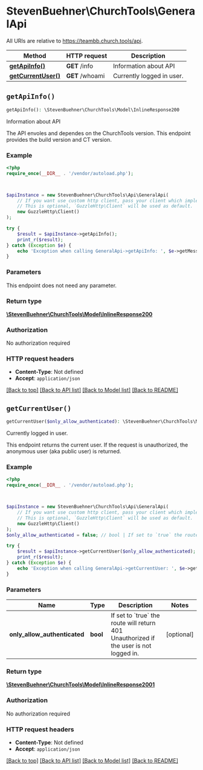 # StevenBuehner\ChurchTools\GeneralApi

All URIs are relative to https://teambb.church.tools/api.

Method | HTTP request | Description
------------- | ------------- | -------------
[**getApiInfo()**](GeneralApi.md#getApiInfo) | **GET** /info | Information about API
[**getCurrentUser()**](GeneralApi.md#getCurrentUser) | **GET** /whoami | Currently logged in user.


## `getApiInfo()`

```php
getApiInfo(): \StevenBuehner\ChurchTools\Model\InlineResponse200
```

Information about API

The API envoles and dependes on the ChurchTools version. This endpoint provides the build version and CT version.

### Example

```php
<?php
require_once(__DIR__ . '/vendor/autoload.php');



$apiInstance = new StevenBuehner\ChurchTools\Api\GeneralApi(
    // If you want use custom http client, pass your client which implements `GuzzleHttp\ClientInterface`.
    // This is optional, `GuzzleHttp\Client` will be used as default.
    new GuzzleHttp\Client()
);

try {
    $result = $apiInstance->getApiInfo();
    print_r($result);
} catch (Exception $e) {
    echo 'Exception when calling GeneralApi->getApiInfo: ', $e->getMessage(), PHP_EOL;
}
```

### Parameters

This endpoint does not need any parameter.

### Return type

[**\StevenBuehner\ChurchTools\Model\InlineResponse200**](../Model/InlineResponse200.md)

### Authorization

No authorization required

### HTTP request headers

- **Content-Type**: Not defined
- **Accept**: `application/json`

[[Back to top]](#) [[Back to API list]](../../README.md#endpoints)
[[Back to Model list]](../../README.md#models)
[[Back to README]](../../README.md)

## `getCurrentUser()`

```php
getCurrentUser($only_allow_authenticated): \StevenBuehner\ChurchTools\Model\InlineResponse2001
```

Currently logged in user.

This endpoint returns the current user. If the request is unauthorized, the anonymous user (aka public user) is returned.

### Example

```php
<?php
require_once(__DIR__ . '/vendor/autoload.php');



$apiInstance = new StevenBuehner\ChurchTools\Api\GeneralApi(
    // If you want use custom http client, pass your client which implements `GuzzleHttp\ClientInterface`.
    // This is optional, `GuzzleHttp\Client` will be used as default.
    new GuzzleHttp\Client()
);
$only_allow_authenticated = false; // bool | If set to `true` the route will return 401 Unauthorized if the user is not logged in.

try {
    $result = $apiInstance->getCurrentUser($only_allow_authenticated);
    print_r($result);
} catch (Exception $e) {
    echo 'Exception when calling GeneralApi->getCurrentUser: ', $e->getMessage(), PHP_EOL;
}
```

### Parameters

Name | Type | Description  | Notes
------------- | ------------- | ------------- | -------------
 **only_allow_authenticated** | **bool**| If set to &#x60;true&#x60; the route will return 401 Unauthorized if the user is not logged in. | [optional]

### Return type

[**\StevenBuehner\ChurchTools\Model\InlineResponse2001**](../Model/InlineResponse2001.md)

### Authorization

No authorization required

### HTTP request headers

- **Content-Type**: Not defined
- **Accept**: `application/json`

[[Back to top]](#) [[Back to API list]](../../README.md#endpoints)
[[Back to Model list]](../../README.md#models)
[[Back to README]](../../README.md)
